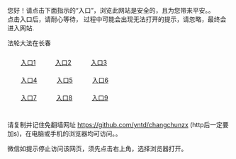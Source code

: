 您好！请点击下面指示的“入口”，浏览此网站是安全的，且为您带来平安。。 <br/>
点击入口后，请耐心等待， 过程中可能会出现无法打开的提示，请忽略，最终会进入网站. </br>

法轮大法在长春<br/>
<div style="padding:10px"><a style="margin:20px" target="_blank" href="https://d2xy16lz7rrrix.cloudfront.net/2Qpsp?qfhmn" id="ccLink1" rel="nofollow">入口1</a> <a target="_blank" style="margin:20px" href="https://d3a87tedz3c4fc.cloudfront.net/2Qpsp?ywbsxja" id="ccLink2" rel="nofollow">入口2</a> <a style="margin:20px" target="_blank" href="https://d3vkwbp8ga975e.cloudfront.net/2Qpsp?lfkxin" id="ccLink3" rel="nofollow">入口3</a></div>

<div style="padding:10px" ><a style="margin:20px" target="_blank" href="https://d2xy16lz7rrrix.cloudfront.net/2Qpsp?qfhmn" id="ccLink4" rel="nofollow">入口4</a> <a style="margin:20px" href="https://d3a87tedz3c4fc.cloudfront.net/2Qpsp?ywbsxja" target="_blank" id="ccLink5" rel="nofollow">入口5</a> <a style="margin:20px" href="https://d3vkwbp8ga975e.cloudfront.net/2Qpsp?lfkxin" target="_blank" id="ccLink6" rel="nofollow">入口6</a></div>

<div style="padding:10px"><a style="margin:20px" target="_blank" href="https://d2xy16lz7rrrix.cloudfront.net/2Qpsp?qfhmn" id="ccLink7" rel="nofollow">入口7</a> <a style="margin:20px" href="https://d3a87tedz3c4fc.cloudfront.net/2Qpsp?ywbsxja" target="_blank" id="ccLink8" rel="nofollow">入口8</a> <a style="margin:20px" target="_blank" href="https://d3vkwbp8ga975e.cloudfront.net/2Qpsp?lfkxin" id="ccLink9" rel="nofollow">入口9</a></div>

<br/>



请复制并记住免翻墙网址 https://github.com/yntd/changchunzx (http后一定要加s)，在电脑或手机的浏览器均可访问。。<br/>

微信如提示停止访问该网页，须先点击右上角，选择浏览器打开。
